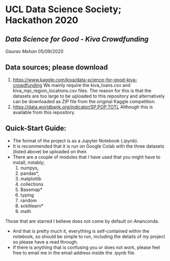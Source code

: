 # **UCL Data Science Society; Hackathon 2020**

## *Data Science for Good - Kiva Crowdfunding*

*Gaurav Mehan*
05/09/2020

## Data sources; please download
1. https://www.kaggle.com/kiva/data-science-for-good-kiva-crowdfunding 
  We mainly require the kiva_loans.csv and kiva_mpi_region_locations.csv files.
  The reason for this is that the datasets are too large to be uploaded to this 
  repository and alternatively can be downloaded as ZIP file from the original Kaggle competition.
2. https://data.worldbank.org/indicator/SP.POP.TOTL
  Although this is available from this repository.
## Quick-Start Guide:
* The format of the project is as a Jupyter Notebook (.ipynb).
* It is recommended that it is run on Google Colab with the three datasets (listed above) be uploaded on their.
* There are a couple of modules that I have used that you might have to install, notably;
  1. numpys,
  2. pandas*,
  3. matplotlib
  4. collections
  5. Basemap*
  6. typing
  7. random
  8. sckitlearn*
  9. math
  
Those that are starred I believe does not come by default on Ananconda.
* And that is pretty much it, everything is self-contained within the notebook, so should be simple to run, including the details of my project so 
please have a read through.
* If there is anything that is confusing you or does not work, please feel free to email me in the email address inside the .ipynb file.
